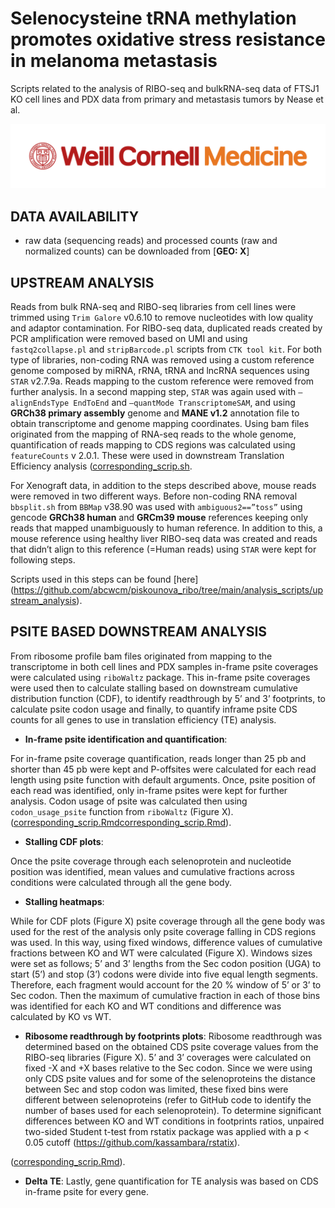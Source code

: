 
# Selenocysteine tRNA methylation promotes oxidative stress resistance in melanoma metastasis
Scripts related to the analysis of RIBO-seq and bulkRNA-seq data of FTSJ1 KO cell lines and PDX data from primary and metastasis tumors by Nease et al.


![](WCM_MB_LOGO_HZSS1L_CLR_RGB_new.png)

## DATA AVAILABILITY

* raw data (sequencing reads) and processed counts (raw and normalized counts) can be downloaded from [**GEO: X**]


## UPSTREAM ANALYSIS

Reads from bulk RNA-seq and RIBO-seq libraries from cell lines were trimmed using `Trim Galore` v0.6.10 to remove nucleotides with low quality and adaptor contamination. For RIBO-seq data, duplicated reads created by PCR amplification were removed based on UMI and using `fastq2collapse.pl` and `stripBarcode.pl` scripts from `CTK tool kit`. For both type of libraries, non-coding RNA was removed using a custom reference genome composed by miRNA, rRNA, tRNA and lncRNA sequences using `STAR` v2.7.9a. Reads mapping to the custom reference were removed from further analysis. In a second mapping step, `STAR` was again used with `–alignEndsType EndToEnd` and `–quantMode TranscriptomeSAM`, and using **GRCh38 primary assembly** genome and **MANE v1.2** annotation file to obtain transcriptome and genome mapping coordinates. Using bam files originated from the mapping of RNA-seq reads to the whole genome, quantification of reads mapping to CDS regions was calculated using `featureCounts` v 2.0.1. These were used in downstream Translation Efficiency analysis ([corresponding_scrip.sh](https://github.com/abcwcm/piskounova_ribo/blob/main/analysis_scripts/upstream_analysis/improved_nested_coverage_table.sh). 



For Xenograft data, in addition to the steps described above, mouse reads were removed in two different ways. Before non-coding RNA removal `bbsplit.sh` from `BBMap` v38.90 was used with `ambiguous2==”toss”` using gencode **GRCh38 human** and **GRCm39 mouse** references keeping only reads that mapped unambiguously to human reference. In addition to this, a mouse reference using healthy liver RIBO-seq data was created and reads that didn’t align to this reference (=Human reads) using `STAR` were kept for following steps. 


Scripts used in this steps can be found [here] (https://github.com/abcwcm/piskounova_ribo/tree/main/analysis_scripts/upstream_analysis). 



## PSITE BASED DOWNSTREAM ANALYSIS

From ribosome profile bam files originated from mapping to the transcriptome in both cell lines and PDX samples in-frame psite coverages were calculated using `riboWaltz` package. This in-frame psite coverages were used then to calculate stalling based on downstream cumulative distribution function (CDF), to identify readthrough by 5’ and 3’ footprints,  to calculate psite codon usage and finally, to quantify inframe psite CDS counts for all genes to use in translation efficiency (TE) analysis. 


- **In-frame psite identification and quantification**:

For in-frame psite coverage quantification, reads longer than 25 pb and shorter than 45 pb were kept and P-offsites were calculated for each read length using psite function with default arguments. Once, psite position of each read was identified, only in-frame psites were kept for further analysis. Codon usage of psite was calculated then using `codon_usage_psite` function from `riboWaltz` (Figure X). ([corresponding_scrip.Rmd](https://github.com/abcwcm/piskounova_ribo/blob/main/analysis_scripts/downstream_analysis/Cell_lines/Script1_cell_lines_inframe_psite_idenitification.Rmd)[corresponding_scrip.Rmd](https://github.com/abcwcm/piskounova_ribo/blob/main/analysis_scripts/downstream_analysis/Xenograft/Script1_PDX_inframe_psite_identification.Rmd)).



- **Stalling CDF plots**:

Once the psite coverage through each selenoprotein and nucleotide position was identified, mean values and cumulative fractions across conditions were calculated through all the gene body. 

- **Stalling heatmaps**:

While for CDF plots (Figure X) psite coverage through all the gene body was used for the rest of the analysis only psite coverage falling in CDS regions was used. In this way, using fixed windows, difference values of cumulative fractions between KO and WT were calculated (Figure X). Windows sizes were set as follows; 5’ and 3’ lengths from the Sec codon position (UGA) to start (5’) and stop (3’) codons were divide into five equal length segments. Therefore, each fragment would account for the 20 % window of 5’ or 3’ to Sec codon. Then the maximum of cumulative fraction in each of those bins was identified for each KO and WT conditions and difference was calculated by KO vs WT.  


- **Ribosome readthrough by footprints plots**:
Ribosome readthrough was determined based on the obtained CDS psite coverage values from the RIBO-seq libraries (Figure X). 5’ and 3’ coverages were calculated on fixed -X and +X bases relative to the Sec codon. Since we were using only CDS psite values and for some of the selenoproteins the distance between Sec and stop codon was limited, these fixed bins were different between selenoproteins (refer to GitHub code to identify the number of bases used for each selenoprotein). To determine significant differences between KO and WT conditions in footprints ratios, unpaired two-sided Student t-test from rstatix package was applied with a p < 0.05 cutoff (https://github.com/kassambara/rstatix). 


([corresponding_scrip.Rmd](https://github.com/abcwcm/piskounova_ribo/blob/main/analysis_scripts/downstream_analysis/footprint_No_SE_Suppl.Rmd)). 



- **Delta TE**:
Lastly, gene quantification for TE analysis was based on CDS in-frame psite for every gene. 

